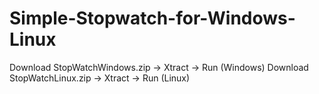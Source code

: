 # Simple-Stopwatch-for-Windows-Linux

Download StopWatchWindows.zip -> Xtract -> Run (Windows)
Download StopWatchLinux.zip -> Xtract -> Run (Linux)
